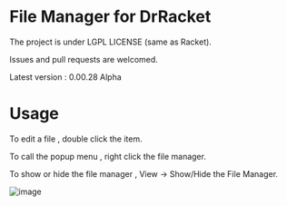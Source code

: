 # File Manager for DrRacket
The project is under LGPL LICENSE (same as Racket).

Issues and pull requests are welcomed.  
 
Latest version : 0.00.28 Alpha

# Usage
To edit a file , double click the item.

To call the popup menu , right click the file manager.

To show or hide the file manager , View -> Show/Hide the File Manager. 

![image](https://user-images.githubusercontent.com/22510026/42548949-4830b8c2-84fc-11e8-9d16-8e67fe4e194d.png)


